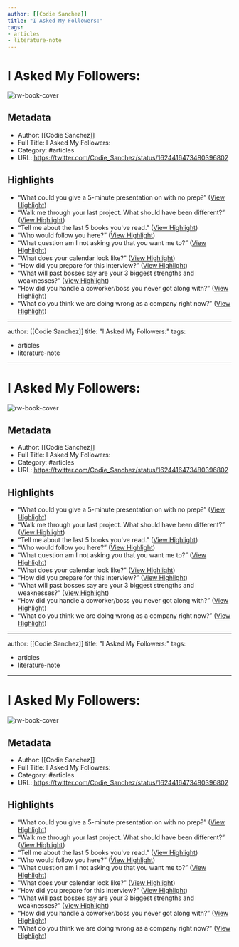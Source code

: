 ```yaml
---
author: [[Codie Sanchez]]
title: "I Asked My Followers:"
tags: 
- articles
- literature-note
---
```

# I Asked My Followers:

![rw-book-cover](https://pbs.twimg.com/profile_images/1554845969828548610/MDTscd1U.jpg)

## Metadata
- Author: [[Codie Sanchez]]
- Full Title: I Asked My Followers:
- Category: #articles
- URL: https://twitter.com/Codie_Sanchez/status/1624416473480396802

## Highlights
- “What could you give a 5-minute presentation on with no prep?” ([View Highlight](https://read.readwise.io/read/01gs58jy7hkq60d2dtc1bag550))
- “Walk me through your last project. What should have been different?” ([View Highlight](https://read.readwise.io/read/01gs58k10eny4fg04maf1jev2r))
- “Tell me about the last 5 books you've read.” ([View Highlight](https://read.readwise.io/read/01gs58k2t603y8htqs8vnshphy))
- “Who would follow you here?” ([View Highlight](https://read.readwise.io/read/01gs58k4qf1bz6dfrs7pdjvnaq))
- “What question am I not asking you that you want me to?” ([View Highlight](https://read.readwise.io/read/01gs58k6mggygfhxc93zb1z6jd))
- "What does your calendar look like?" ([View Highlight](https://read.readwise.io/read/01gs58k8j52t4vrb5bckcap1hm))
- “How did you prepare for this interview?” ([View Highlight](https://read.readwise.io/read/01gs58kansm24j7hsw278bjm64))
- “What will past bosses say are your 3 biggest strengths and weaknesses?” ([View Highlight](https://read.readwise.io/read/01gs58kdyam7qe9c0zqbk0zwb6))
- “How did you handle a coworker/boss you never got along with?” ([View Highlight](https://read.readwise.io/read/01gs58knxyfmm4qrc91jbycvyr))
- “What do you think we are doing wrong as a company right now?” ([View Highlight](https://read.readwise.io/read/01gs58kqf539ft9hgcvytszp4b))
---
author: [[Codie Sanchez]]
title: "I Asked My Followers:"
tags: 
- articles
- literature-note
---
# I Asked My Followers:

![rw-book-cover](https://pbs.twimg.com/profile_images/1554845969828548610/MDTscd1U.jpg)

## Metadata
- Author: [[Codie Sanchez]]
- Full Title: I Asked My Followers:
- Category: #articles
- URL: https://twitter.com/Codie_Sanchez/status/1624416473480396802

## Highlights
- “What could you give a 5-minute presentation on with no prep?” ([View Highlight](https://read.readwise.io/read/01gs58jy7hkq60d2dtc1bag550))
- “Walk me through your last project. What should have been different?” ([View Highlight](https://read.readwise.io/read/01gs58k10eny4fg04maf1jev2r))
- “Tell me about the last 5 books you've read.” ([View Highlight](https://read.readwise.io/read/01gs58k2t603y8htqs8vnshphy))
- “Who would follow you here?” ([View Highlight](https://read.readwise.io/read/01gs58k4qf1bz6dfrs7pdjvnaq))
- “What question am I not asking you that you want me to?” ([View Highlight](https://read.readwise.io/read/01gs58k6mggygfhxc93zb1z6jd))
- "What does your calendar look like?" ([View Highlight](https://read.readwise.io/read/01gs58k8j52t4vrb5bckcap1hm))
- “How did you prepare for this interview?” ([View Highlight](https://read.readwise.io/read/01gs58kansm24j7hsw278bjm64))
- “What will past bosses say are your 3 biggest strengths and weaknesses?” ([View Highlight](https://read.readwise.io/read/01gs58kdyam7qe9c0zqbk0zwb6))
- “How did you handle a coworker/boss you never got along with?” ([View Highlight](https://read.readwise.io/read/01gs58knxyfmm4qrc91jbycvyr))
- “What do you think we are doing wrong as a company right now?” ([View Highlight](https://read.readwise.io/read/01gs58kqf539ft9hgcvytszp4b))
---
author: [[Codie Sanchez]]
title: "I Asked My Followers:"
tags: 
- articles
- literature-note
---
# I Asked My Followers:

![rw-book-cover](https://pbs.twimg.com/profile_images/1554845969828548610/MDTscd1U.jpg)

## Metadata
- Author: [[Codie Sanchez]]
- Full Title: I Asked My Followers:
- Category: #articles
- URL: https://twitter.com/Codie_Sanchez/status/1624416473480396802

## Highlights
- “What could you give a 5-minute presentation on with no prep?” ([View Highlight](https://read.readwise.io/read/01gs58jy7hkq60d2dtc1bag550))
- “Walk me through your last project. What should have been different?” ([View Highlight](https://read.readwise.io/read/01gs58k10eny4fg04maf1jev2r))
- “Tell me about the last 5 books you've read.” ([View Highlight](https://read.readwise.io/read/01gs58k2t603y8htqs8vnshphy))
- “Who would follow you here?” ([View Highlight](https://read.readwise.io/read/01gs58k4qf1bz6dfrs7pdjvnaq))
- “What question am I not asking you that you want me to?” ([View Highlight](https://read.readwise.io/read/01gs58k6mggygfhxc93zb1z6jd))
- "What does your calendar look like?" ([View Highlight](https://read.readwise.io/read/01gs58k8j52t4vrb5bckcap1hm))
- “How did you prepare for this interview?” ([View Highlight](https://read.readwise.io/read/01gs58kansm24j7hsw278bjm64))
- “What will past bosses say are your 3 biggest strengths and weaknesses?” ([View Highlight](https://read.readwise.io/read/01gs58kdyam7qe9c0zqbk0zwb6))
- “How did you handle a coworker/boss you never got along with?” ([View Highlight](https://read.readwise.io/read/01gs58knxyfmm4qrc91jbycvyr))
- “What do you think we are doing wrong as a company right now?” ([View Highlight](https://read.readwise.io/read/01gs58kqf539ft9hgcvytszp4b))
